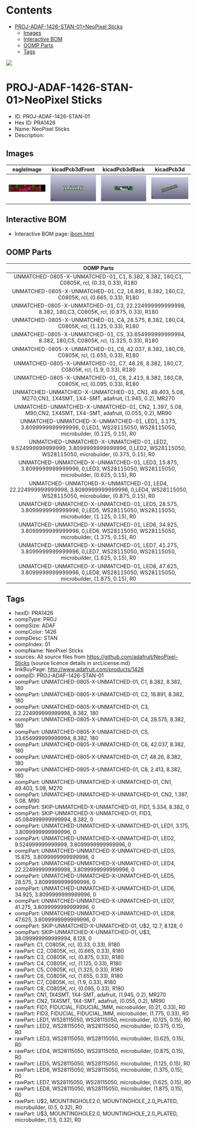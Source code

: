 



Contents
========

* [PROJ-ADAF-1426-STAN-01>NeoPixel Sticks](#proj-adaf-1426-stan-01neopixel-sticks)
	* [Images](#images)
	* [Interactive BOM](#interactive-bom)
	* [OOMP Parts](#oomp-parts)
	* [Tags](#tags)
  
![][im]
# PROJ-ADAF-1426-STAN-01>NeoPixel Sticks

- ID: PROJ-ADAF-1426-STAN-01
- Hex ID: PRA1426
- Name: NeoPixel Sticks
- Description: 

## Images
  
  

|eagleImage|kicadPcb3dFront|kicadPcb3dBack|kicadPcb3d|
| :---: | :---: | :---: | :---: |
|[![eagleImage](eagleImage_140.png)](eagleImage_600.png)|[![kicadPcb3dFront](kicadPcb3dFront_140.png)](kicadPcb3dFront_600.png)|[![kicadPcb3dBack](kicadPcb3dBack_140.png)](kicadPcb3dBack_600.png)|[![kicadPcb3d](kicadPcb3d_140.png)](kicadPcb3d_600.png)|

## Interactive BOM

- Interactive BOM page: [ibom.html](kicad/bom/ibom.html)

## OOMP Parts
  

|OOMP Parts|
| :---: |
|UNMATCHED-0805-X-UNMATCHED-01, C1, 8.382, 8.382, 180,C1, C0805K, rcl, (0.33, 0.33), R180|
|UNMATCHED-0805-X-UNMATCHED-01, C2, 16.891, 8.382, 180,C2, C0805K, rcl, (0.665, 0.33), R180|
|UNMATCHED-0805-X-UNMATCHED-01, C3, 22.224999999999998, 8.382, 180,C3, C0805K, rcl, (0.875, 0.33), R180|
|UNMATCHED-0805-X-UNMATCHED-01, C4, 28.575, 8.382, 180,C4, C0805K, rcl, (1.125, 0.33), R180|
|UNMATCHED-0805-X-UNMATCHED-01, C5, 33.654999999999994, 8.382, 180,C5, C0805K, rcl, (1.325, 0.33), R180|
|UNMATCHED-0805-X-UNMATCHED-01, C6, 42.037, 8.382, 180,C6, C0805K, rcl, (1.655, 0.33), R180|
|UNMATCHED-0805-X-UNMATCHED-01, C7, 48.26, 8.382, 180,C7, C0805K, rcl, (1.9, 0.33), R180|
|UNMATCHED-0805-X-UNMATCHED-01, C8, 2.413, 8.382, 180,C8, C0805K, rcl, (0.095, 0.33), R180|
|UNMATCHED-UNMATCHED-X-UNMATCHED-01, CN1, 49.403, 5.08, M270,CN1, 1X4SMT, 1X4-SMT, adafruit, (1.945, 0.2), MR270|
|UNMATCHED-UNMATCHED-X-UNMATCHED-01, CN2, 1.397, 5.08, M90,CN2, 1X4SMT, 1X4-SMT, adafruit, (0.055, 0.2), MR90|
|UNMATCHED-UNMATCHED-X-UNMATCHED-01, LED1, 3.175, 3.8099999999999996, 0,LED1, WS28115050, WS28115050, microbuilder, (0.125, 0.15), R0|
|UNMATCHED-UNMATCHED-X-UNMATCHED-01, LED2, 9.524999999999999, 3.8099999999999996, 0,LED2, WS28115050, WS28115050, microbuilder, (0.375, 0.15), R0|
|UNMATCHED-UNMATCHED-X-UNMATCHED-01, LED3, 15.875, 3.8099999999999996, 0,LED3, WS28115050, WS28115050, microbuilder, (0.625, 0.15), R0|
|UNMATCHED-UNMATCHED-X-UNMATCHED-01, LED4, 22.224999999999998, 3.8099999999999996, 0,LED4, WS28115050, WS28115050, microbuilder, (0.875, 0.15), R0|
|UNMATCHED-UNMATCHED-X-UNMATCHED-01, LED5, 28.575, 3.8099999999999996, 0,LED5, WS28115050, WS28115050, microbuilder, (1.125, 0.15), R0|
|UNMATCHED-UNMATCHED-X-UNMATCHED-01, LED6, 34.925, 3.8099999999999996, 0,LED6, WS28115050, WS28115050, microbuilder, (1.375, 0.15), R0|
|UNMATCHED-UNMATCHED-X-UNMATCHED-01, LED7, 41.275, 3.8099999999999996, 0,LED7, WS28115050, WS28115050, microbuilder, (1.625, 0.15), R0|
|UNMATCHED-UNMATCHED-X-UNMATCHED-01, LED8, 47.625, 3.8099999999999996, 0,LED8, WS28115050, WS28115050, microbuilder, (1.875, 0.15), R0|

## Tags

- hexID: PRA1426
- oompType: PROJ
- oompSize: ADAF
- oompColor: 1426
- oompDesc: STAN
- oompIndex: 01
- oompName: NeoPixel Sticks
- sources: All source files from https://github.com/adafruit/NeoPixel-Sticks (source licence details in srcLicense.md)
- linkBuyPage: http://www.adafruit.com/products/1426
- oompID: PROJ-ADAF-1426-STAN-01
- oompPart: UNMATCHED-0805-X-UNMATCHED-01, C1, 8.382, 8.382, 180
- oompPart: UNMATCHED-0805-X-UNMATCHED-01, C2, 16.891, 8.382, 180
- oompPart: UNMATCHED-0805-X-UNMATCHED-01, C3, 22.224999999999998, 8.382, 180
- oompPart: UNMATCHED-0805-X-UNMATCHED-01, C4, 28.575, 8.382, 180
- oompPart: UNMATCHED-0805-X-UNMATCHED-01, C5, 33.654999999999994, 8.382, 180
- oompPart: UNMATCHED-0805-X-UNMATCHED-01, C6, 42.037, 8.382, 180
- oompPart: UNMATCHED-0805-X-UNMATCHED-01, C7, 48.26, 8.382, 180
- oompPart: UNMATCHED-0805-X-UNMATCHED-01, C8, 2.413, 8.382, 180
- oompPart: UNMATCHED-UNMATCHED-X-UNMATCHED-01, CN1, 49.403, 5.08, M270
- oompPart: UNMATCHED-UNMATCHED-X-UNMATCHED-01, CN2, 1.397, 5.08, M90
- oompPart: SKIP-UNMATCHED-X-UNMATCHED-01, FID1, 5.334, 8.382, 0
- oompPart: SKIP-UNMATCHED-X-UNMATCHED-01, FID3, 45.084999999999994, 8.382, 0
- oompPart: UNMATCHED-UNMATCHED-X-UNMATCHED-01, LED1, 3.175, 3.8099999999999996, 0
- oompPart: UNMATCHED-UNMATCHED-X-UNMATCHED-01, LED2, 9.524999999999999, 3.8099999999999996, 0
- oompPart: UNMATCHED-UNMATCHED-X-UNMATCHED-01, LED3, 15.875, 3.8099999999999996, 0
- oompPart: UNMATCHED-UNMATCHED-X-UNMATCHED-01, LED4, 22.224999999999998, 3.8099999999999996, 0
- oompPart: UNMATCHED-UNMATCHED-X-UNMATCHED-01, LED5, 28.575, 3.8099999999999996, 0
- oompPart: UNMATCHED-UNMATCHED-X-UNMATCHED-01, LED6, 34.925, 3.8099999999999996, 0
- oompPart: UNMATCHED-UNMATCHED-X-UNMATCHED-01, LED7, 41.275, 3.8099999999999996, 0
- oompPart: UNMATCHED-UNMATCHED-X-UNMATCHED-01, LED8, 47.625, 3.8099999999999996, 0
- oompPart: SKIP-UNMATCHED-X-UNMATCHED-01, U$2, 12.7, 8.128, 0
- oompPart: SKIP-UNMATCHED-X-UNMATCHED-01, U$3, 38.099999999999994, 8.128, 0
- rawPart: C1, C0805K, rcl, (0.33, 0.33), R180
- rawPart: C2, C0805K, rcl, (0.665, 0.33), R180
- rawPart: C3, C0805K, rcl, (0.875, 0.33), R180
- rawPart: C4, C0805K, rcl, (1.125, 0.33), R180
- rawPart: C5, C0805K, rcl, (1.325, 0.33), R180
- rawPart: C6, C0805K, rcl, (1.655, 0.33), R180
- rawPart: C7, C0805K, rcl, (1.9, 0.33), R180
- rawPart: C8, C0805K, rcl, (0.095, 0.33), R180
- rawPart: CN1, 1X4SMT, 1X4-SMT, adafruit, (1.945, 0.2), MR270
- rawPart: CN2, 1X4SMT, 1X4-SMT, adafruit, (0.055, 0.2), MR90
- rawPart: FID1, FIDUCIAL, FIDUCIAL_1MM, microbuilder, (0.21, 0.33), R0
- rawPart: FID3, FIDUCIAL, FIDUCIAL_1MM, microbuilder, (1.775, 0.33), R0
- rawPart: LED1, WS28115050, WS28115050, microbuilder, (0.125, 0.15), R0
- rawPart: LED2, WS28115050, WS28115050, microbuilder, (0.375, 0.15), R0
- rawPart: LED3, WS28115050, WS28115050, microbuilder, (0.625, 0.15), R0
- rawPart: LED4, WS28115050, WS28115050, microbuilder, (0.875, 0.15), R0
- rawPart: LED5, WS28115050, WS28115050, microbuilder, (1.125, 0.15), R0
- rawPart: LED6, WS28115050, WS28115050, microbuilder, (1.375, 0.15), R0
- rawPart: LED7, WS28115050, WS28115050, microbuilder, (1.625, 0.15), R0
- rawPart: LED8, WS28115050, WS28115050, microbuilder, (1.875, 0.15), R0
- rawPart: U$2, MOUNTINGHOLE2.0, MOUNTINGHOLE_2.0_PLATED, microbuilder, (0.5, 0.32), R0
- rawPart: U$3, MOUNTINGHOLE2.0, MOUNTINGHOLE_2.0_PLATED, microbuilder, (1.5, 0.32), R0



[im]: kicadPcb3d_450.png
